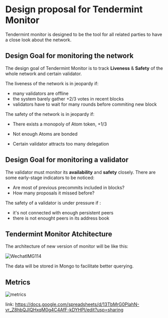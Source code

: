 # Design proposal for Tendermint Monitor

Tendermint monitor is designed to be the tool for all related parties to have a close look about the network. 

## Design Goal for monitoring the network

The design goal of Tendermint Monitor is to track **Liveness** & **Safety** of the whole network and certain validator.

 The liveness of the network is in jeopardy if:

* many validators are offline
* the system barely gather +2/3 votes in recent blocks
* validators have to wait for many rounds before commiting new block


The safety of the network is in jeopardy if:

* There exists a monopoly of Atom token, +1/3

* Not enough Atoms are bonded

* Certain validator attracts too many delegation


## Design Goal for monitoring a validator

The validator must monitor its **availability** and **safety** closely.  There are some early-stage indicators to be noticed:

*  Are most of previous precommits included in blocks?
* How many proposals it missed before?


The safety of a validator is under pressure if :

* it's not connected with enough persistent peers 
* there is not enought peers in its address book

## Tendermint Monitor Atchitecture

The architecture of new version of monitor will be like this:

![WechatIMG114](https://github.com/bianjieai/cosmos-sdk/raw/master/docs/tm-monitor/pic/WechatIMG114.jpeg)

The data will be stored in Mongo to facilitate better querying.

## Metrics 

![metrics](https://github.com/bianjieai/cosmos-sdk/raw/master/docs/tm-monitor/pic/metrics.png)



link: https://docs.google.com/spreadsheets/d/13TbMrG0PlahN-vr_Z8hbQJIQHxqM0g4C4AfF-kDYHPI/edit?usp=sharing 

